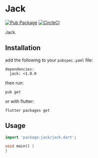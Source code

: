 <p align="center">
  <!--img src="" width="150"-->
  <h1>Jack</h1>
</p>

<!-- Badges -->

[![Pub Package](https://img.shields.io/pub/v/jack.svg)](https://pub.dartlang.org/packages/jack)
[![CircleCI](https://circleci.com/gh/Igor1201/jack/tree/master.svg?style=svg&circle-token=9bc247dedeb5eb3569f344ff49669ab014581533)](https://circleci.com/gh/Igor1201/jack/tree/master)

Jack.

## Installation
add the following to your `pubspec.yaml` file:
```shell
dependencies:
  jack: <1.0.0
```
then run:
```shell
pub get
```
or with flutter:
```shell
flutter packages get
```

## Usage

```dart
import 'package:jack/jack.dart';

void main() {
}

```
